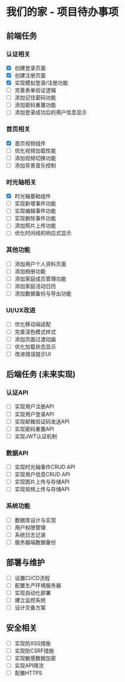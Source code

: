 # 我们的家 - 项目待办事项

## 前端任务

### 认证相关
- [x] 创建登录页面
- [x] 创建注册页面
- [x] 实现模拟登录/注册功能
- [ ] 完善表单验证逻辑
- [ ] 添加记住密码功能
- [ ] 添加密码重置功能
- [ ] 添加登录成功后的用户信息显示

### 首页相关
- [x] 首页视频组件
- [ ] 优化视频加载性能
- [ ] 添加视频切换功能
- [ ] 添加背景音乐控制

### 时光轴相关
- [x] 时光轴基础组件
- [ ] 实现新增事件功能
- [ ] 实现编辑事件功能
- [ ] 实现删除事件功能
- [ ] 添加照片上传功能
- [ ] 优化时间线的响应式显示

### 其他功能
- [ ] 添加用户个人资料页面
- [ ] 添加相册功能
- [ ] 添加家庭成员管理功能
- [ ] 添加家庭活动日历
- [ ] 添加数据备份与导出功能

### UI/UX改进
- [ ] 优化移动端适配
- [ ] 完善深色模式样式
- [ ] 添加页面过渡动画
- [ ] 优化加载状态显示
- [ ] 改进错误提示UI

## 后端任务 (未来实现)

### 认证API
- [ ] 实现用户注册API
- [ ] 实现用户登录API
- [ ] 实现邮箱验证码发送API
- [ ] 实现密码重置API
- [ ] 实现JWT认证机制

### 数据API
- [ ] 实现时光轴事件CRUD API
- [ ] 实现用户信息CRUD API
- [ ] 实现图片上传与存储API
- [ ] 实现视频上传与存储API

### 系统功能
- [ ] 数据库设计与实现
- [ ] 用户权限管理
- [ ] 系统日志记录
- [ ] 服务器端数据备份

## 部署与维护
- [ ] 设置CI/CD流程
- [ ] 配置生产环境服务器
- [ ] 实现自动化部署
- [ ] 建立监控系统
- [ ] 设计灾备方案

## 安全相关
- [ ] 实现防XSS措施
- [ ] 实现防CSRF措施
- [ ] 实现敏感数据加密
- [ ] 实现API限流
- [ ] 配置HTTPS 